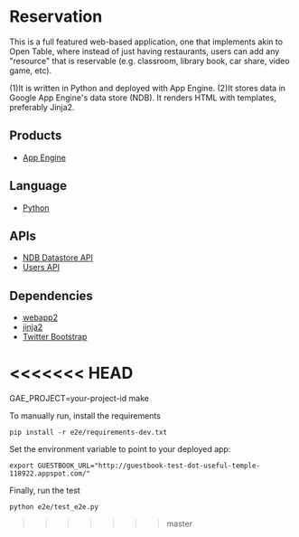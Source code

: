 # Reservation

This is a full featured web-based application, one that implements akin to Open Table, where instead of just having restaurants, users can add any "resource" that is reservable (e.g. classroom, library book, car share, video game, etc).

(1)It is written in Python and deployed with App Engine.
(2)It stores data in Google App Engine's  data store  (NDB). It renders HTML with templates, preferably Jinja2.

## Products
- [App Engine][1]

## Language
- [Python][2]

## APIs
- [NDB Datastore API][3]
- [Users API][4]

## Dependencies
- [webapp2][5]
- [jinja2][6]
- [Twitter Bootstrap][7]

[1]: https://developers.google.com/appengine
[2]: https://python.org
[3]: https://developers.google.com/appengine/docs/python/ndb/
[4]: https://developers.google.com/appengine/docs/python/users/
[5]: http://webapp-improved.appspot.com/
[6]: http://jinja.pocoo.org/docs/
[7]: http://twitter.github.com/bootstrap/

<<<<<<< HEAD
=======
 GAE_PROJECT=your-project-id
     make

To manually run, install the requirements

    pip install -r e2e/requirements-dev.txt

Set the environment variable to point to your deployed app:

    export GUESTBOOK_URL="http://guestbook-test-dot-useful-temple-118922.appspot.com/"

Finally, run the test

    python e2e/test_e2e.py
>>>>>>> master

